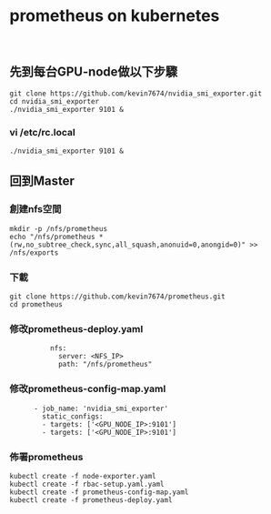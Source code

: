 # prometheus on kubernetes
  
  
   
## 先到每台GPU-node做以下步驟

```
git clone https://github.com/kevin7674/nvidia_smi_exporter.git
cd nvidia_smi_exporter
./nvidia_smi_exporter 9101 &
```

### vi /etc/rc.local
```
./nvidia_smi_exporter 9101 &
```


## 回到Master

### 創建nfs空間
```
mkdir -p /nfs/prometheus
echo "/nfs/prometheus *(rw,no_subtree_check,sync,all_squash,anonuid=0,anongid=0)" >> /nfs/exports
```

### 下載
```
git clone https://github.com/kevin7674/prometheus.git
cd prometheus
```

### 修改prometheus-deploy.yaml
```
          nfs:
            server: <NFS_IP>
            path: "/nfs/prometheus"
```

### 修改prometheus-config-map.yaml
```
      - job_name: 'nvidia_smi_exporter'
        static_configs:
        - targets: ['<GPU_NODE_IP>:9101']
        - targets: ['<GPU_NODE_IP>:9101']
```

### 佈署prometheus
```
kubectl create -f node-exporter.yaml
kubectl create -f rbac-setup.yaml.yaml
kubectl create -f prometheus-config-map.yaml
kubectl create -f prometheus-deploy.yaml
```





